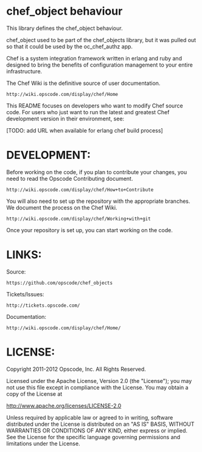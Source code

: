 # chef_object behaviour #

This library defines the chef_object behaviour.

chef_object used to be part of the chef_objects library, but it was pulled out so that it could be used by the oc_chef_authz app.

Chef is a system integration framework written in erlang and ruby and designed to bring the benefits of configuration management to your entire infrastructure.

The Chef Wiki is the definitive source of user documentation.

    http://wiki.opscode.com/display/chef/Home

This README focuses on developers who want to modify Chef source code.  For users who just want to run the latest and greatest Chef development version in their environment, see:

   [TODO: add URL when available for erlang chef build process]

# DEVELOPMENT:

Before working on the code, if you plan to contribute your changes, you need to read the Opscode Contributing document.

    http://wiki.opscode.com/display/chef/How+to+Contribute

You will also need to set up the repository with the appropriate branches. We document the process on the Chef Wiki.

    http://wiki.opscode.com/display/chef/Working+with+git

Once your repository is set up, you can start working on the code.

# LINKS:

Source:

    https://github.com/opscode/chef_objects

Tickets/Issues:

    http://tickets.opscode.com/

Documentation:

    http://wiki.opscode.com/display/chef/Home/

# LICENSE:

Copyright 2011-2012 Opscode, Inc. All Rights Reserved.

Licensed under the Apache License, Version 2.0 (the "License"); you may not use this file except in compliance with the License.  You may obtain a copy of the License at

  http://www.apache.org/licenses/LICENSE-2.0

Unless required by applicable law or agreed to in writing, software distributed under the License is distributed on an "AS IS" BASIS, WITHOUT WARRANTIES OR CONDITIONS OF ANY KIND, either express or implied.  See the License for the specific language governing permissions and limitations under the License.
